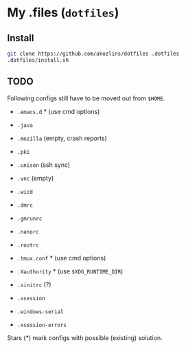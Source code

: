 # My .files (`dotfiles`)

## Install

```sh
git clone https://github.com/akozlins/dotfiles .dotfiles
.dotfiles/install.sh
```

## TODO

Following configs still have to be moved out from `$HOME`.

 - `.emacs.d` * (use cmd options)
 - `.java`
 - `.mozilla` (empty, crash reports)
 - `.pki`
 - `.unison` (ssh sync)
 - `.vnc` (empty)
 - `.wicd`

 - `.dmrc`
 - `.gmrunrc`
 - `.nanorc`
 - `.rootrc`
 - `.tmux.conf` * (use cmd options)
 - `.Xauthority` * (use `$XDG_RUNTIME_DIR`)
 - `.xinitrc` (?)
 - `.xsession`
 - `.windows-serial`
 - `.xsession-errors`

Stars (*) mark configs with possible (existing) solution.
